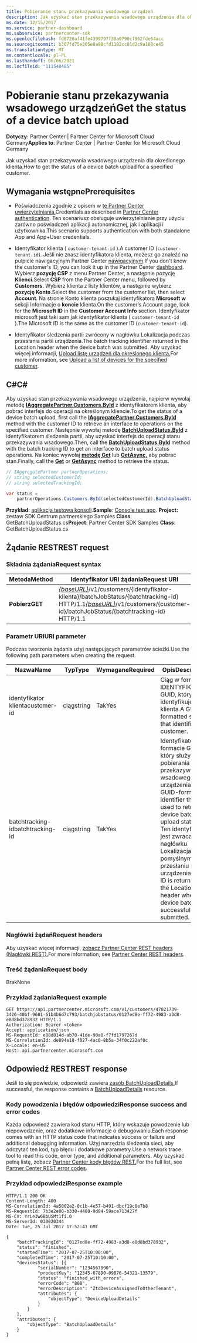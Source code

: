 ```yaml
---
title: Pobieranie stanu przekazywania wsadowego urządzeń
description: Jak uzyskać stan przekazywania wsadowego urządzenia dla określonego klienta.
ms.date: 12/15/2017
ms.service: partner-dashboard
ms.subservice: partnercenter-sdk
ms.openlocfilehash: fd8726af41fe4399797f39a0790cf962fde64acc
ms.sourcegitcommit: b307fd75e305e0a88cfd1182cc01d2c9a108ce45
ms.translationtype: MT
ms.contentlocale: pl-PL
ms.lasthandoff: 06/06/2021
ms.locfileid: "111548485"
---
```

# <a name="get-the-status-of-a-device-batch-upload"></a><span data-ttu-id="fe494-103">Pobieranie stanu przekazywania wsadowego urządzeń</span><span class="sxs-lookup"><span data-stu-id="fe494-103">Get the status of a device batch upload</span></span>

<span data-ttu-id="fe494-104">**Dotyczy:** Partner Center | Partner Center for Microsoft Cloud Germany</span><span class="sxs-lookup"><span data-stu-id="fe494-104">**Applies to**: Partner Center | Partner Center for Microsoft Cloud Germany</span></span>

<span data-ttu-id="fe494-105">Jak uzyskać stan przekazywania wsadowego urządzenia dla określonego klienta.</span><span class="sxs-lookup"><span data-stu-id="fe494-105">How to get the status of a device batch upload for a specified customer.</span></span>

## <a name="prerequisites"></a><span data-ttu-id="fe494-106">Wymagania wstępne</span><span class="sxs-lookup"><span data-stu-id="fe494-106">Prerequisites</span></span>

- <span data-ttu-id="fe494-107">Poświadczenia zgodnie z opisem w [te Partner Center uwierzytelniania.](partner-center-authentication.md)</span><span class="sxs-lookup"><span data-stu-id="fe494-107">Credentials as described in [Partner Center authentication](partner-center-authentication.md).</span></span> <span data-ttu-id="fe494-108">Ten scenariusz obsługuje uwierzytelnianie przy użyciu zarówno poświadczeń aplikacji autonomicznej, jak i aplikacji i użytkownika.</span><span class="sxs-lookup"><span data-stu-id="fe494-108">This scenario supports authentication with both standalone App and App+User credentials.</span></span>

- <span data-ttu-id="fe494-109">Identyfikator klienta ( `customer-tenant-id` ).</span><span class="sxs-lookup"><span data-stu-id="fe494-109">A customer ID (`customer-tenant-id`).</span></span> <span data-ttu-id="fe494-110">Jeśli nie znasz identyfikatora klienta, możesz go znaleźć na pulpicie nawigacyjnym Partner Center [nawigacyjnym](https://partner.microsoft.com/dashboard).</span><span class="sxs-lookup"><span data-stu-id="fe494-110">If you don't know the customer's ID, you can look it up in the Partner Center [dashboard](https://partner.microsoft.com/dashboard).</span></span> <span data-ttu-id="fe494-111">Wybierz **pozycję CSP** z menu Partner Center, a następnie pozycję **Klienci.**</span><span class="sxs-lookup"><span data-stu-id="fe494-111">Select **CSP** from the Partner Center menu, followed by **Customers**.</span></span> <span data-ttu-id="fe494-112">Wybierz klienta z listy klientów, a następnie wybierz **pozycję Konto**.</span><span class="sxs-lookup"><span data-stu-id="fe494-112">Select the customer from the customer list, then select **Account**.</span></span> <span data-ttu-id="fe494-113">Na stronie Konto klienta poszukaj identyfikatora **Microsoft w** sekcji Informacje o **koncie** klienta.</span><span class="sxs-lookup"><span data-stu-id="fe494-113">On the customer’s Account page, look for the **Microsoft ID** in the **Customer Account Info** section.</span></span> <span data-ttu-id="fe494-114">Identyfikator microsoft jest taki sam jak identyfikator klienta ( `customer-tenant-id` ).</span><span class="sxs-lookup"><span data-stu-id="fe494-114">The Microsoft ID is the same as the customer ID  (`customer-tenant-id`).</span></span>

- <span data-ttu-id="fe494-115">Identyfikator śledzenia partii zwrócony w nagłówku Lokalizacja podczas przesłania partii urządzenia.</span><span class="sxs-lookup"><span data-stu-id="fe494-115">The batch tracking identifier returned in the Location header when the device batch was submitted.</span></span> <span data-ttu-id="fe494-116">Aby uzyskać więcej informacji, [Upload listę urządzeń dla określonego klienta.](upload-a-list-of-devices-for-the-specified-customer.md)</span><span class="sxs-lookup"><span data-stu-id="fe494-116">For more information, see [Upload a list of devices for the specified customer](upload-a-list-of-devices-for-the-specified-customer.md).</span></span>

## <a name="c"></a><span data-ttu-id="fe494-117">C\#</span><span class="sxs-lookup"><span data-stu-id="fe494-117">C\#</span></span>

<span data-ttu-id="fe494-118">Aby uzyskać stan przekazywania wsadowego urządzenia, najpierw wywołaj metodę [**IAggregatePartner.Customers.ById**](/dotnet/api/microsoft.store.partnercenter.customers.icustomercollection.byid) z identyfikatorem klienta, aby pobrać interfejs do operacji na określonym kliencie.</span><span class="sxs-lookup"><span data-stu-id="fe494-118">To get the status of a device batch upload, first call the [**IAggregatePartner.Customers.ById**](/dotnet/api/microsoft.store.partnercenter.customers.icustomercollection.byid) method with the customer ID to retrieve an interface to operations on the specified customer.</span></span> <span data-ttu-id="fe494-119">Następnie wywołaj metodę [**BatchUploadStatus.ById**](/dotnet/api/microsoft.store.partnercenter.devicesdeployment.ibatchjobstatuscollection.byid) z identyfikatorem śledzenia partii, aby uzyskać interfejs do operacji stanu przekazywania wsadowego.</span><span class="sxs-lookup"><span data-stu-id="fe494-119">Then, call the [**BatchUploadStatus.ById**](/dotnet/api/microsoft.store.partnercenter.devicesdeployment.ibatchjobstatuscollection.byid) method with the batch tracking ID to get an interface to batch upload status operations.</span></span> <span data-ttu-id="fe494-120">Na koniec wywołaj [**metodę Get**](/dotnet/api/microsoft.store.partnercenter.devicesdeployment.ibatchjobstatus.get) lub [**GetAsync,**](/dotnet/api/microsoft.store.partnercenter.devicesdeployment.ibatchjobstatus.getasync) aby pobrać stan.</span><span class="sxs-lookup"><span data-stu-id="fe494-120">Finally, call the [**Get**](/dotnet/api/microsoft.store.partnercenter.devicesdeployment.ibatchjobstatus.get) or [**GetAsync**](/dotnet/api/microsoft.store.partnercenter.devicesdeployment.ibatchjobstatus.getasync) method to retrieve the status.</span></span>

``` csharp
// IAggregatePartner partnerOperations;
// string selectedCustomerId;
// string selectedTrackingId;

var status =
    partnerOperations.Customers.ById(selectedCustomerId).BatchUploadStatus.ById(selectedTrackingId).Get();
```

<span data-ttu-id="fe494-121">**Przykład:** [aplikacja testowa konsoli](console-test-app.md).</span><span class="sxs-lookup"><span data-stu-id="fe494-121">**Sample**: [Console test app](console-test-app.md).</span></span> <span data-ttu-id="fe494-122">**Project:** zestaw SDK Centrum partnerskiego Samples **Class**: GetBatchUploadStatus.cs</span><span class="sxs-lookup"><span data-stu-id="fe494-122">**Project**: Partner Center SDK Samples **Class**: GetBatchUploadStatus.cs</span></span>

## <a name="rest-request"></a><span data-ttu-id="fe494-123">Żądanie REST</span><span class="sxs-lookup"><span data-stu-id="fe494-123">REST request</span></span>

### <a name="request-syntax"></a><span data-ttu-id="fe494-124">Składnia żądania</span><span class="sxs-lookup"><span data-stu-id="fe494-124">Request syntax</span></span>

| <span data-ttu-id="fe494-125">Metoda</span><span class="sxs-lookup"><span data-stu-id="fe494-125">Method</span></span>  | <span data-ttu-id="fe494-126">Identyfikator URI żądania</span><span class="sxs-lookup"><span data-stu-id="fe494-126">Request URI</span></span>                                                                                                       |
|---------|-------------------------------------------------------------------------------------------------------------------|
| <span data-ttu-id="fe494-127">**Pobierz**</span><span class="sxs-lookup"><span data-stu-id="fe494-127">**GET**</span></span> | <span data-ttu-id="fe494-128">[*{baseURL}*](partner-center-rest-urls.md)/v1/customers/{identyfikator-klienta}/batchJobStatus/{batchtracking-id} HTTP/1.1</span><span class="sxs-lookup"><span data-stu-id="fe494-128">[*{baseURL}*](partner-center-rest-urls.md)/v1/customers/{customer-id}/batchJobStatus/{batchtracking-id} HTTP/1.1</span></span> |

### <a name="uri-parameter"></a><span data-ttu-id="fe494-129">Parametr URI</span><span class="sxs-lookup"><span data-stu-id="fe494-129">URI parameter</span></span>

<span data-ttu-id="fe494-130">Podczas tworzenia żądania użyj następujących parametrów ścieżki.</span><span class="sxs-lookup"><span data-stu-id="fe494-130">Use the following path parameters when creating the request.</span></span>

| <span data-ttu-id="fe494-131">Nazwa</span><span class="sxs-lookup"><span data-stu-id="fe494-131">Name</span></span>             | <span data-ttu-id="fe494-132">Typ</span><span class="sxs-lookup"><span data-stu-id="fe494-132">Type</span></span>   | <span data-ttu-id="fe494-133">Wymagane</span><span class="sxs-lookup"><span data-stu-id="fe494-133">Required</span></span> | <span data-ttu-id="fe494-134">Opis</span><span class="sxs-lookup"><span data-stu-id="fe494-134">Description</span></span>                                                                                                                                                                    |
|------------------|--------|----------|--------------------------------------------------------------------------------------------------------------------------------------------------------------------------------|
| <span data-ttu-id="fe494-135">identyfikator klienta</span><span class="sxs-lookup"><span data-stu-id="fe494-135">customer-id</span></span>      | <span data-ttu-id="fe494-136">ciąg</span><span class="sxs-lookup"><span data-stu-id="fe494-136">string</span></span> | <span data-ttu-id="fe494-137">Tak</span><span class="sxs-lookup"><span data-stu-id="fe494-137">Yes</span></span>      | <span data-ttu-id="fe494-138">Ciąg w formacie IDENTYFIKATORA GUID, który identyfikuje klienta.</span><span class="sxs-lookup"><span data-stu-id="fe494-138">A GUID-formatted string that identifies the customer.</span></span>                                                                                                                          |
| <span data-ttu-id="fe494-139">batchtracking-id</span><span class="sxs-lookup"><span data-stu-id="fe494-139">batchtracking-id</span></span> | <span data-ttu-id="fe494-140">ciąg</span><span class="sxs-lookup"><span data-stu-id="fe494-140">string</span></span> | <span data-ttu-id="fe494-141">Tak</span><span class="sxs-lookup"><span data-stu-id="fe494-141">Yes</span></span>      | <span data-ttu-id="fe494-142">Identyfikator w formacie GUID, który służy do pobierania stanu przekazywania wsadowego urządzenia.</span><span class="sxs-lookup"><span data-stu-id="fe494-142">A GUID-formatted identifier that is used to retrieve a device batch upload status.</span></span> <span data-ttu-id="fe494-143">Ten identyfikator jest zwracany w nagłówku Lokalizacja po pomyślnym przesłaniu partii urządzenia.</span><span class="sxs-lookup"><span data-stu-id="fe494-143">This ID is returned in the Location header when the device batch is successfully submitted.</span></span> |

### <a name="request-headers"></a><span data-ttu-id="fe494-144">Nagłówki żądań</span><span class="sxs-lookup"><span data-stu-id="fe494-144">Request headers</span></span>

<span data-ttu-id="fe494-145">Aby uzyskać więcej informacji, [zobacz Partner Center REST headers (Nagłówki REST).](headers.md)</span><span class="sxs-lookup"><span data-stu-id="fe494-145">For more information, see [Partner Center REST headers](headers.md).</span></span>

### <a name="request-body"></a><span data-ttu-id="fe494-146">Treść żądania</span><span class="sxs-lookup"><span data-stu-id="fe494-146">Request body</span></span>

<span data-ttu-id="fe494-147">Brak</span><span class="sxs-lookup"><span data-stu-id="fe494-147">None</span></span>

### <a name="request-example"></a><span data-ttu-id="fe494-148">Przykład żądania</span><span class="sxs-lookup"><span data-stu-id="fe494-148">Request example</span></span>

```http
GET https://api.partnercenter.microsoft.com/v1/customers/47021739-3426-40bf-9601-61b4b6d7c793/batchjobstatus/0127ed8e-ff72-4983-a3d8-e8d8bd378932 HTTP/1.1
Authorization: Bearer <token>
Accept: application/json
MS-RequestId: e88d014d-ab70-41de-90a0-f7fd1797267d
MS-CorrelationId: de894e18-f027-4ac0-8b5a-34f0c222af0c
X-Locale: en-US
Host: api.partnercenter.microsoft.com
```

## <a name="rest-response"></a><span data-ttu-id="fe494-149">Odpowiedź REST</span><span class="sxs-lookup"><span data-stu-id="fe494-149">REST response</span></span>

<span data-ttu-id="fe494-150">Jeśli to się powiedzie, odpowiedź zawiera [zasób BatchUploadDetails.](device-deployment-resources.md#batchuploaddetails)</span><span class="sxs-lookup"><span data-stu-id="fe494-150">If successful, the response contains a [BatchUploadDetails](device-deployment-resources.md#batchuploaddetails) resource.</span></span>

### <a name="response-success-and-error-codes"></a><span data-ttu-id="fe494-151">Kody powodzenia i błędów odpowiedzi</span><span class="sxs-lookup"><span data-stu-id="fe494-151">Response success and error codes</span></span>

<span data-ttu-id="fe494-152">Każda odpowiedź zawiera kod stanu HTTP, który wskazuje powodzenie lub niepowodzenie, oraz dodatkowe informacje o debugowaniu.</span><span class="sxs-lookup"><span data-stu-id="fe494-152">Each response comes with an HTTP status code that indicates success or failure and additional debugging information.</span></span> <span data-ttu-id="fe494-153">Użyj narzędzia śledzenia sieci, aby odczytać ten kod, typ błędu i dodatkowe parametry.</span><span class="sxs-lookup"><span data-stu-id="fe494-153">Use a network trace tool to read this code, error type, and additional parameters.</span></span> <span data-ttu-id="fe494-154">Aby uzyskać pełną listę, zobacz [Partner Center kody błędów REST.](error-codes.md)</span><span class="sxs-lookup"><span data-stu-id="fe494-154">For the full list, see [Partner Center REST error codes](error-codes.md).</span></span>

### <a name="response-example"></a><span data-ttu-id="fe494-155">Przykład odpowiedzi</span><span class="sxs-lookup"><span data-stu-id="fe494-155">Response example</span></span>

```http
HTTP/1.1 200 OK
Content-Length: 400
MS-CorrelationId: 4a5002a2-0c1b-4e57-b491-dbcf19c0e7b8
MS-RequestId: 7b3e2e00-b330-4480-9d84-59ace713427f
MS-CV: YrLe3w6BbUSMt1fi.0
MS-ServerId: 030020344
Date: Tue, 25 Jul 2017 17:52:41 GMT

{
    "batchTrackingId": "0127ed8e-ff72-4983-a3d8-e8d8bd378932",
    "status": "finished",
    "startedTime": "2017-07-25T10:00:00",
    "completedTime": "2017-07-25T10:10:00",
    "devicesStatus": [{
            "serialNumber": "1234567890",
            "productKey": "12345-67890-09876-54321-13579",
            "status": "finished_with_errors",
            "errorCode": "808",
            "errorDescription": "ZtdDeviceAssignedToOtherTenant",
            "attributes": {
                "objectType": "DeviceUploadDetails"
            }
        }
    ],
    "attributes": {
        "objectType": "BatchUploadDetails"
    }
}
```
